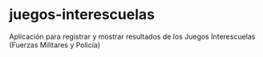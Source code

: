 # juegos-interescuelas
Aplicación para registrar y mostrar resultados de los Juegos Interescuelas (Fuerzas Militares y Policía)
